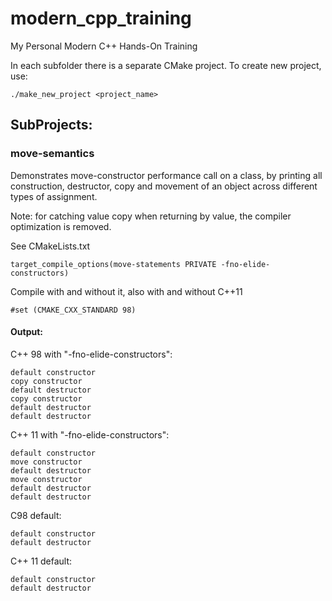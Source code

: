 # modern_cpp_training
My Personal Modern C++ Hands-On Training

In each subfolder there is a separate CMake project.
To create new project, use:

    ./make_new_project <project_name>
           

## SubProjects:

### move-semantics

Demonstrates move-constructor performance call on a class, by printing all construction, destructor, copy and movement of an object
across different types of assignment.

Note: for catching value copy when returning by value, the compiler optimization is removed.

See CMakeLists.txt

    target_compile_options(move-statements PRIVATE -fno-elide-constructors)

Compile with and without it, also with and without C++11

    #set (CMAKE_CXX_STANDARD 98) 


#### Output:

C++ 98 with "-fno-elide-constructors":

    default constructor
    copy constructor
    default destructor
    copy constructor
    default destructor
    default destructor
    
C++ 11  with "-fno-elide-constructors":

    default constructor
    move constructor
    default destructor
    move constructor
    default destructor
    default destructor

C98 default:

    default constructor
    default destructor

C++ 11 default:

    default constructor
    default destructor


